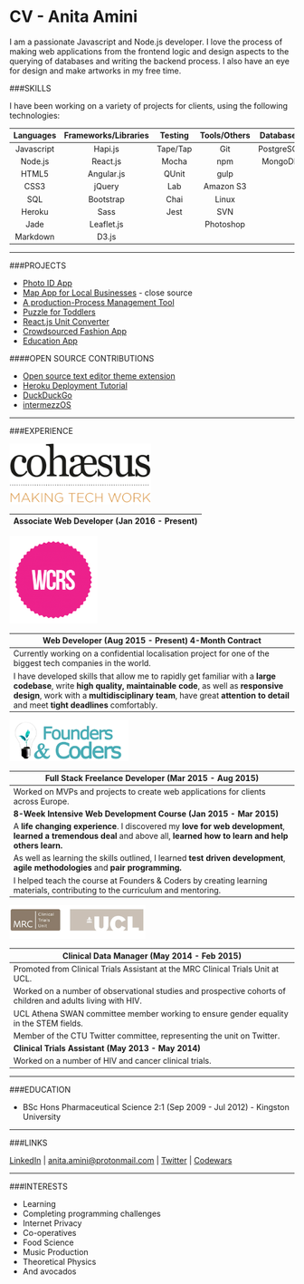 # CV - Anita Amini 
<!--![](https://github.com/Neats29/CV/blob/master/experience/inkedin.svg) -->
<!-- ![](https://github.com/Neats29/CV/blob/master/experience/mail.svg) ![](https://github.com/Neats29/CV/blob/master/experience/twitter.svg)-->

I am a passionate Javascript and Node.js developer. I love the process of making web applications from the frontend logic and design aspects to the querying of databases and writing the backend process. I also have an eye for design and make artworks in my free time.

###SKILLS

I have been working on a variety of projects for clients, using the following technologies:

| Languages | Frameworks/Libraries | Testing   | Tools/Others | Databases |
|:---------:|:--------------------:|:---------:|:------------:|:---------:|
| Javascript| Hapi.js              | Tape/Tap  | Git          | PostgreSQL|
| Node.js   | React.js             | Mocha     | npm          | MongoDB   |
| HTML5     | Angular.js           | QUnit     | gulp         | |
| CSS3      | jQuery               | Lab       | Amazon S3    | |
| SQL       | Bootstrap            | Chai      | Linux        | |
| Heroku    | Sass                 | Jest      | SVN          | |
| Jade      | Leaflet.js           |           |  Photoshop   | |
| Markdown  | D3.js                |           |             | |


---
###PROJECTS

- [Photo ID App](projects/photoId.md)
- [Map App for Local Businesses](projects/map.md) - close source
- [A production-Process Management Tool](projects/productivity.md)
- [Puzzle for Toddlers](projects/puzzle.md)
- [React.js Unit Converter](http://neats29.github.io/React-Unit-Converter/pub/)
- [Crowdsourced Fashion App](http://crowdsourced-fashion.herokuapp.com/)
- [Education App](http://pajoa.herokuapp.com/)

####OPEN SOURCE CONTRIBUTIONS
- [Open source text editor theme extension](https://github.com/Neats29/Brackets-Midnight-Blue-Theme)
- [Heroku Deployment Tutorial ](https://github.com/Neats29/Learn-Heroku)
- [DuckDuckGo](https://github.com/duckduckgo/zeroclickinfo-goodies)
- [intermezzOS](https://github.com/intermezzOS/book)


---

###EXPERIENCE

<!--![cohaesus](https://cloud.githubusercontent.com/assets/9632022/12145208/d4392aca-b484-11e5-92a2-721c3db7ff01.jpg)-->

<img src="https://github.com/Neats29/CV/blob/master/experience/cohaesus.png" width="250">

|  Associate Web Developer (Jan 2016 - Present)  |  
|------------------------------------------------|

<img src="https://github.com/Neats29/CV/blob/master/experience/wcrs.png" width="155">

|  Web Developer (Aug 2015 - Present) 4-Month Contract  |  
|-------------------------------------------------------|
| Currently working on a confidential localisation project for one of the biggest tech companies in the world.|
| I have developed skills that allow me to rapidly get familiar with a __large codebase__, write __high quality, maintainable code__, as well as __responsive design__, work with a __multidisciplinary team__, have great __attention to detail__ and meet __tight deadlines__ comfortably.|


<img src="https://github.com/Neats29/CV/blob/master/experience/fac.png" width="210">

| Full Stack Freelance Developer (Mar 2015 - Aug 2015)  |  
|-------------------------------------------------------|
| Worked on MVPs and projects to create web applications for clients across Europe. |
| __8-Week Intensive Web Development Course (Jan 2015 - Mar 2015)__ |
|A __life changing experience__. I discovered my __love for web development__, __learned a tremendous deal__ and above all, __learned how to learn and help others learn.__|
| As well as learning the skills outlined, I learned __test driven development__, __agile methodologies__ and __pair programming.__|
| I helped teach the course at Founders & Coders by creating learning materials, contributing to the curriculum and mentoring.|


<img src="https://github.com/Neats29/CV/blob/master/experience/mrc.png" width="240">

| Clinical Data Manager (May 2014 - Feb 2015)  |  
|----------------------------------------------|
| Promoted from Clinical Trials Assistant at the MRC Clinical Trials Unit at UCL. |
| Worked on a number of observational studies and prospective cohorts of children and adults living with HIV. |
| UCL Athena SWAN committee member working to ensure gender equality in the STEM fields. |
| Member of the CTU Twitter committee, representing the unit on Twitter. |
| __Clinical Trials Assistant (May 2013 - May 2014)__ |
| Worked on a number of HIV and cancer clinical trials. |

--- 


###EDUCATION
- BSc Hons Pharmaceutical Science 2:1  (Sep 2009 - Jul 2012) - Kingston University

---
###LINKS

[LinkedIn](https://uk.linkedin.com/in/anitaamini) | [anita.amini@protonmail.com](mailto:anita.amini@protonmail.com) |
[Twitter](https://twitter.com/neats29) | [Codewars](http://www.codewars.com/users/Neats29)

---
###INTERESTS
* Learning
* Completing programming challenges
* Internet Privacy
* Co-operatives
* Food Science
* Music Production
* Theoretical Physics
* And avocados

